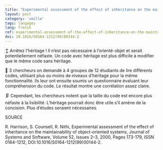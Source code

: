 ```yaml
---
title: "Experimental assessment of the effect of inheritance on the maintainability of object-oriented systems"
layout: post
category: 'veille'
tags: langages
lang: french
ref: experimental-assessment-of-the-effect-of-inheritance-on-the-maintainability-of-object-oriented-systems
doi: 10.1016/S0164-1212(99)00144-2
---
```


↕️ Arrêtez l’héritage ! Il n’est pas nécessaire à l’orienté-objet et serait potentiellement néfaste. Un code avec héritage est plus difficile à modifier que le même code sans héritage.

📝 3 chercheurs on demandé à 4 groupes de 12 étudiants de lire différents codes, utilisant plus ou moins de niveaux d’héritage pour la même fonctionnalité. Ils leur ont ensuite soumis un questionnaire évaluant leur compréhension du code. Le résultat montre une corrélation assez claire.

🗜️ Cependant, les chercheurs notent que la taille du code est encore plus néfaste à la lisibilité. L’héritage pourrait donc être utile s’il amène de la concision. Plus d’études seraient nécessaires.

SOURCE

R. Harrison, S. Counsell, R. Nithi, Experimental assessment of the effect of inheritance on the maintainability of object-oriented systems, Journal of Systems and Software, Volume 52, Issues 2–3, 2000, Pages 173-179, ISSN 0164-1212, DOI:10.1016/S0164-1212(99)00144-2.